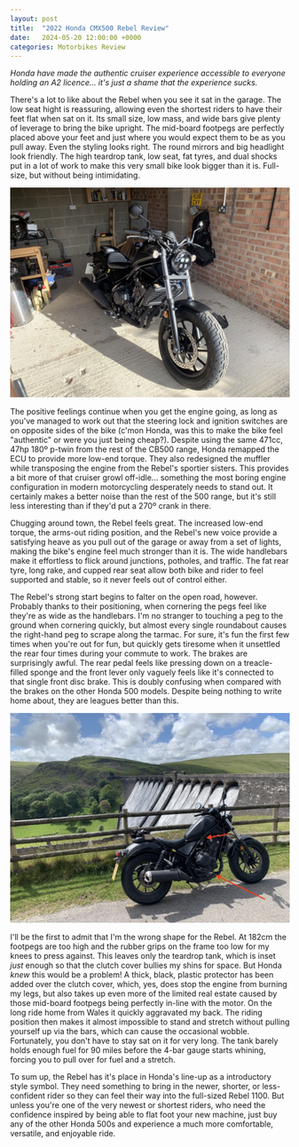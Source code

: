 ```yaml
---
layout: post
title:  "2022 Honda CMX500 Rebel Review"
date:   2024-05-20 12:00:00 +0000
categories: Motorbikes Review
---
```


*Honda have made the authentic cruiser experience accessible to everyone holding an A2 licence... it's just a shame that the experience sucks.*

There's a lot to like about the Rebel when you see it sat in the garage. The low seat hight is reassuring, allowing even the shortest riders to have their feet flat when sat on it. Its small size, low mass, and wide bars give plenty of leverage to bring the bike upright. The mid-board footpegs are perfectly placed above your feet and just where you would expect them to be as you pull away. Even the styling looks right. The round mirrors and big headlight look friendly. The high teardrop tank, low seat, fat tyres, and dual shocks put in a lot of work to make this very small bike look bigger than it is. Full-size, but without being intimidating. 

![garage photo](/images/IMG_4431.jpeg)

The positive feelings continue when you get the engine going, as long as you've managed to work out that the steering lock and ignition switches are on opposite sides of the bike (c'mon Honda, was this to make the bike feel "authentic" or were you just being cheap?). Despite using the same 471cc, 47hp 180º p-twin from the rest of the CB500 range, Honda remapped the ECU to provide more low-end torque.  They also redesigned the muffler while transposing the engine from the Rebel's sportier sisters. This provides a bit more of that cruiser growl off-idle... something the most boring engine configuration in modern motorcycling desperately needs to stand out. It certainly makes a better noise than the rest of the 500 range, but it's still less interesting than if they'd put a 270º crank in there. 

Chugging around town, the Rebel feels great. The increased low-end torque, the arms-out riding position, and the Rebel's new voice provide a satisfying heave as you pull out of the garage or away from a set of lights, making the bike's engine feel much stronger than it is. The wide handlebars make it effortless to flick around junctions, potholes, and traffic. The fat rear tyre, long rake, and cupped rear seat allow both bike and rider to feel supported and stable, so it never feels out of control either. 

The Rebel's strong start begins to falter on the open road, however. Probably thanks to their positioning, when cornering the pegs feel like they're as wide as the handlebars. I'm no stranger to touching a peg to the ground when cornering quickly, but almost every single roundabout causes the right-hand peg to scrape along the tarmac. For sure, it's fun the first few times when you're out for fun, but quickly gets tiresome when it unsettled the rear four times during your commute to work. The brakes are surprisingly awful. The rear pedal feels like pressing down on a treacle-filled sponge and the front lever only vaguely feels like it's connected to that single front disc brake. This is doubly confusing when compared with the brakes on the other Honda 500 models. Despite being nothing to write home about, they are leagues better than this. 

![wales photo](/images/IMG_4436.jpeg)

 I'll be the first to admit that I'm the wrong shape for the Rebel. At 182cm the footpegs are too high and the rubber grips on the frame too low for my knees to press against. This leaves only the teardrop tank, which is inset *just* enough so that the clutch cover bullies my shins for space. But Honda *knew* this would be a problem! A thick, black, plastic protector has been added over the clutch cover, which, yes, does stop the engine from burning my legs, but also takes up even more of the limited real estate caused by those mid-board footpegs being perfectly in-line with the motor. On the long ride home from Wales it quickly aggravated my back. The riding position then makes it almost impossible to stand and stretch without pulling yourself up via the bars, which can cause the occasional wobble. Fortunately, you don't have to stay sat on it for very long. The tank barely holds enough fuel for 90 miles before the 4-bar gauge starts whining, forcing you to pull over for fuel and a stretch. 

To sum up, the Rebel has it's place in Honda's line-up as a introductory style symbol. They need something to bring in the newer, shorter, or less-confident rider so they can feel their way into the full-sized Rebel 1100. But unless you're one of the very newest or shortest riders, who need the confidence inspired by being able to flat foot your new machine, just buy any of the other Honda 500s and experience a much more comfortable, versatile, and enjoyable ride. 
